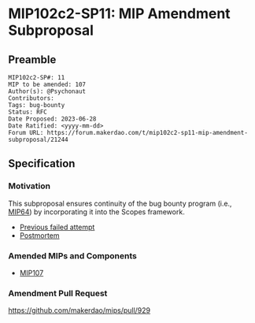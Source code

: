 # MIP102c2-SP11: MIP Amendment Subproposal

## Preamble

```
MIP102c2-SP#: 11
MIP to be amended: 107
Author(s): @Psychonaut
Contributors:
Tags: bug-bounty
Status: RFC
Date Proposed: 2023-06-28
Date Ratified: <yyyy-mm-dd>
Forum URL: https://forum.makerdao.com/t/mip102c2-sp11-mip-amendment-subproposal/21244
```
## Specification

### Motivation

This subproposal ensures continuity of the bug bounty program (i.e., [MIP64](https://mips.makerdao.com/mips/details/MIP64)) by incorporating it into the Scopes framework.

+ [Previous failed attempt](https://forum.makerdao.com/t/mip102c2-sp9-mip-amendment-subproposal/20640)
+ [Postmortem](https://forum.makerdao.com/t/how-to-renew-the-bug-bounty-program/21230)

### Amended MIPs and Components

* [MIP107](https://mips.makerdao.com/mips/details/MIP107)

### Amendment Pull Request

https://github.com/makerdao/mips/pull/929
